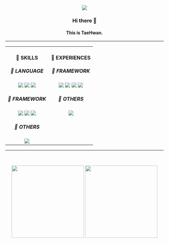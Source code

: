 <div align="center">
  <img src="https://capsule-render.vercel.app/api?type=venom&color=828282&fontColor=eeeeee&height=200&section=header&text=m%20o%20n%20t%20e&desc=taehwan's%20github&fontSize=60&fontAlign=45&fontAlignY=45&descAlign=60&descAlignY=62"/>
  <div>
    <h3>Hi there 👋</h3>
    <h4>This is TaeHwan.</h4>
    <hr style="height:1px"/>
        <table style="table-layout:fixed; width:100%; border-collapse:collapse;">
            <tr>
                <td align="center" style="vertical-align:top;">
                    <h4>🌻 SKILLS</h4>
                    <h5>📕 LANGUAGE</h5>
                    <img src="https://img.shields.io/badge/java-FFFFFF?style=for-the-badge&logo=java&logoColor=black">
                    <img src="https://img.shields.io/badge/javascript-FFFFFF?style=for-the-badge&logo=javascript&logoColor=black">
                    <img src="https://img.shields.io/badge/python-FFFFFF?style=for-the-badge&logo=python&logoColor=black">
                    <h5>📗 FRAMEWORK</h5>
                    <img src="https://img.shields.io/badge/springboot-FFFFFF?style=for-the-badge&logo=springboot&logoColor=black">
                    <img src="https://img.shields.io/badge/react-FFFFFF?style=for-the-badge&logo=react&logoColor=black">
                    <img src="https://img.shields.io/badge/redux-FFFFFF?style=for-the-badge&logo=redux&logoColor=black">
                    <h5>📘 OTHERS</h5>
                    <img src="https://img.shields.io/badge/mysql-FFFFFF?style=for-the-badge&logo=mysql&logoColor=black">
                </td>
                <td align="center" style="vertical-align:top;">
                    <h4>🌻 EXPERIENCES</h4>
                    <h5>📗 FRAMEWORK</h5>
                    <img src="https://img.shields.io/badge/express-FFFFFF?style=for-the-badge&logo=express&logoColor=black">
                    <img src="https://img.shields.io/badge/fastapi-FFFFFF?style=for-the-badge&logo=fastapi&logoColor=black">
                    <img src="https://img.shields.io/badge/vue-FFFFFF?style=for-the-badge&logo=vue.js&logoColor=black">
                    <img src="https://img.shields.io/badge/flutter-FFFFFF?style=for-the-badge&logo=flutter&logoColor=black">
                    <h5>📘 OTHERS</h5>
                    <img src="https://img.shields.io/badge/mongodb-FFFFFF?style=for-the-badge&logo=mongodb&logoColor=black">
                </td>
            </tr>
        </table>
    <hr style="height:1px"/>

  </div>
</div>

<br/>
<br/>

<div align="center" alignY="center">
  <img height="230" src="https://github-readme-stats.vercel.app/api?username=taehwan01&show_icons=true&theme=swift"/>
  <img height="230" src="https://github-readme-stats.vercel.app/api/top-langs/?username=taehwan01&theme=swift&langs_count=4&hide=jupyter%20notebook,objective-c,makefile,cmake,c%2B%2B"/>
</div>
